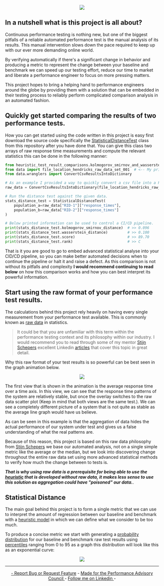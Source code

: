 <!-- LOGO -->
<p align="center">
  <img src="https://github.com/JoeyHendricks/automated-performance-test-result-analysis/blob/master/media/images/banner.png?raw=true"/>
</p>

<!-- INTRO -->
## In a nutshell what is this project is all about?

Continuous performance testing is nothing new, but one of the biggest pitfalls of a reliable automated performance test 
is the manual analysis of its results. This manual intervention slows down the pace required to keep up with our ever 
more demanding online world. 

By verifying automatically if there's a significant change in behavior and producing a metric to represent the change 
between your baseline and benchmark we can speed up our testing effort, reduce our time to market and liberate a 
performance engineer to focus on more pressing matters.

This project hopes to bring a helping hand to performance engineers around the globe by providing them with a 
solution that can be embedded in their testing process to reliably perform complicated 
comparison analysis in an automated fashion. 

## Quickly get started comparing the results of two performance tests.

How you can get started using the code written in this project is easy first download the source code specifically the
[StatisticalDistanceTest](https://github.com/JoeyHendricks/automated-performance-test-result-analysis/blob/master/heuristic_test_result_comparisons/kolmogorov_smirnov_and_wasserstein_distance_testing.py) 
class from this repository after you have done that. You can give this class two arrays of raw response time 
measurements and compute the relevant statistics this can be done in the following manner:

```python
from heuristic_test_result_comparisons.kolmogorov_smirnov_and_wasserstein import StatisticalDistanceTest
from data import file_location_hendricks_raw_data_set_001  # <-- My primary example data set.
from data.wranglers import ConvertCsvResultsIntoDictionary

# As an example I provided a way to quickly convert a csv file into a Python dictionary.
raw_data = ConvertCsvResultsIntoDictionary(file_location_hendricks_raw_data_set_001).data

# Run the distance test against the given data.
stats_distance_test = StatisticalDistanceTest(
    population_a=raw_data["RID-1"]["response_times"],
    population_b=raw_data["RID-2"]["response_times"]
)

# Below printed information can be used to control a CI/CD pipeline. 
print(stats_distance_test.kolmogorov_smirnov_distance)  # >> 0.096
print(stats_distance_test.wasserstein_distance)         # >> 0.100
print(stats_distance_test.score)                        # >> 89.70
print(stats_distance_test.rank)                         # >> C

```
That is it you are good to go to embed advanced statistical analyse into your CID/CD pipeline, so you can make better
automated decisions when to continue the pipeline or halt it and raise a defect. As this comparison is not without 
its pitfalls and complexity **I would recommend continuing to read below** on how this comparison works and how you can 
best interpret its powerful information.

## Start using the raw format of your performance test results.

The calculations behind this project rely heavily on having every single measurement from your performance 
test available. This is commonly known as [raw data](https://en.wikipedia.org/wiki/Raw_data) in statistics. 

> It could be that you are unfamiliar with this term within the performance testing context and its philosophy within our industry. 
> I would recommend you to read through some of my mentor [Stijn Schepers](https://www.linkedin.com/in/stijnschepers/) excellent Linkedin 
> [articles](https://www.linkedin.com/pulse/performance-testing-act-like-detective-use-raw-data-stijn-schepers/) that cover this topic in great detail.

Why this raw format of your test results is so powerful can be best seen in the graph animation below. 

<!-- Raw Data Vs Averages animation -->
<p align="center">
  <img src="https://github.com/JoeyHendricks/automated-performance-test-result-analysis/blob/master/media/gif/averages-vs-raw-data.gif?raw=true"/>
</p>

The first view that is shown in the animation is the average response time over a time axis. 
In this view, we can see that the response time patterns of the system are relatively stable, 
but once the overlay switches to the raw data scatter plot (Keep in mind that both views are the same test.).
We can see a completely different picture of a system that is not quite as stable as the average 
line graph would have us believe. 

As can be seen in this example is that the aggregation of data hides the actual performance of 
our system under test and gives us a false understanding of what the real patterns are.

Because of this reason, this project is based on this raw data philosophy from [Stijn Schepers](https://www.linkedin.com/in/stijnschepers/) we base our automated analysis, 
not on a single simple metric like the average or the median, but we look into discovering change throughout the 
entire raw data set using more advanced statistical methods to verify how much the change between to tests is. 

***That is why using raw data is a prerequisite for being able to use the [heuristic](https://en.wikipedia.org/wiki/Heuristic) 
that is developed without raw data, it makes less sense to use this solution as aggregation could have "poisoned" our data.***.

## Statistical Distance

The main goal behind this project is to form a single metric that we can use to interpret the amount of regression 
between our baseline and benchmark with a [heuristic model](https://en.wikipedia.org/wiki/Heuristic) in which we can define what we consider to be too much.

To produce a concise metric we start with generating a [probability distribution](https://en.wikipedia.org/wiki/Probability_distribution) for our baseline and benchmark 
raw test results using [percentiles](https://en.wikipedia.org/wiki/Percentile) ranging from 0 to 95 as a graph 
this distribution will look like this as an exponential curve: 

<!-- ECDF Curve -->
<p align="center">
  <img src="https://github.com/JoeyHendricks/automated-performance-test-result-analysis/blob/master/media/gif/wasserstein_and_kolmogorov_smirnov_simulation.gif?raw=true"/>
</p>

___
<!-- FOOTER -->
<p align="center">
    <a href="https://github.com/JoeyHendricks/automated-performance-test-result-analysis/issues">- Report Bug or Request Feature</a> -
    <a href="https://events.tricentis.com/pac/home">Made for the Performance Advisory Council </a> -
    <a href="https://www.linkedin.com/in/joey-hendricks/">Follow me on Linkedin </a> -
</p>

